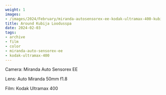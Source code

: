 ```yaml
---
weight: 1
images:
- /images/2024/February/miranda-autosensorex-ee-kodak-ultramax-400-kubija/20240203-R1-00498-012A.jpg
title: Around Kubija Loodusspa
date: 2024-02-03
tags:
- archive
- film
- color
- miranda-auto-sensorex-ee
- kodak-ultramax-400
---
```


Camera: Miranda Auto Sensorex EE

Lens: Auto Miranda 50mm f1.8

Film: Kodak Ultramax 400